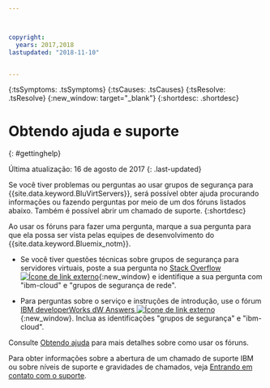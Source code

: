 ```yaml
---



copyright:
  years: 2017,2018
lastupdated: "2018-11-10"


---
```


{:tsSymptoms: .tsSymptoms} 
{:tsCauses: .tsCauses} 
{:tsResolve: .tsResolve} 
{:new_window: target="_blank"}
{:shortdesc: .shortdesc}

# Obtendo ajuda e suporte 
{: #gettinghelp}

Última atualização: 16 de agosto de 2017
{: .last-updated}

Se você tiver problemas ou perguntas ao usar grupos de segurança para {{site.data.keyword.BluVirtServers}}, será possível obter ajuda procurando informações ou fazendo perguntas por meio de um dos fóruns listados abaixo. Também é possível abrir um chamado de suporte.
{:shortdesc}

Ao usar os fóruns para fazer uma pergunta, marque a sua pergunta
para que ela possa ser vista pelas equipes de desenvolvimento do {{site.data.keyword.Bluemix_notm}}.
<!--Insert the appropriate Stack Overflow tag for your service for <block-storage> in URL and text below:  -->
* Se você tiver questões técnicas sobre grupos de segurança para servidores virtuais, poste a sua pergunta no [Stack Overflow![Ícone de link externo](../../icons/launch-glyph.svg "Ícone de link externo")](https://stackoverflow.com/search?q=network-security-groups+ibm-cloud){:new_window} e identifique a sua pergunta com "ibm-cloud" e "grupos de segurança de rede".
<!--Insert the appropriate dW Answers tag for your service for <service_keyword> in URL below:  -->
* Para perguntas sobre o serviço e instruções de introdução, use o fórum [IBM developerWorks dW Answers
![Ícone de link externo](../../icons/launch-glyph.svg "Ícone de link externo")](https://developer.ibm.com/answers/topics/security%20groups.html?smartspace=ibm-cloud){:new_window}. Inclua as identificações "grupos de segurança" e "ibm-cloud".

Consulte
[Obtendo
ajuda](/docs/support/index.html#getting-help) para mais detalhes sobre como usar os fóruns.

Para obter informações sobre a abertura de um chamado de suporte IBM ou sobre níveis de suporte e gravidades de chamados, veja [Entrando em contato com o suporte](/docs/support/index.html#contacting-support).


